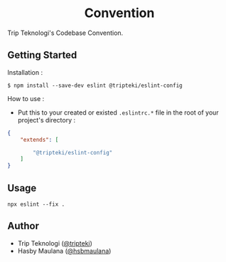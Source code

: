 <h1 align="center">Convention</h1>

Trip Teknologi's Codebase Convention.

Getting Started
---

Installation :

```
$ npm install --save-dev eslint @tripteki/eslint-config
```

How to use :

- Put this to your created or existed `.eslintrc.*` file in the root of your project's directory :

```json
{
    "extends": [

        "@tripteki/eslint-config"
    ]
}
```

Usage
---

`npx eslint --fix .`

Author
---

- Trip Teknologi ([@tripteki](https://linkedin.com/company/tripteki))
- Hasby Maulana ([@hsbmaulana](https://linkedin.com/in/hsbmaulana))
